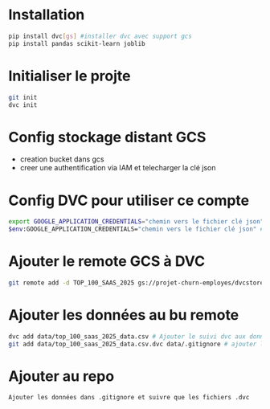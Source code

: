 # Installation 
```bash
pip install dvc[gs] #installer dvc avec support gcs
pip install pandas scikit-learn joblib
```
# Initialiser le projte 
```bash
git init 
dvc init
```
# Config stockage distant GCS
- creation bucket dans gcs 
- creer une authentification via IAM et telecharger la clé json


# Config DVC pour utiliser ce compte
```bash
export GOOGLE_APPLICATION_CREDENTIALS="chemin vers le fichier clé json" # dans bash
$env:GOOGLE_APPLICATION_CREDENTIALS="chemin vers le fichier clé json" # pour windows
```

# Ajouter le remote GCS à DVC
```bash
git remote add -d TOP_100_SAAS_2025 gs://projet-churn-employes/dvcstore
``` 

# Ajouter les données au bu remote
```bash
dvc add data/top_100_saas_2025_data.csv # Ajouter le suivi dvc aux données
git add data/top_100_saas_2025_data.csv.dvc data/.gitignore # ajouter le suivi git aux fichiers créé par dvc quand on fait dvc add
```

# Ajouter au repo
```bash
Ajouter les données dans .gitignore et suivre que les fichiers .dvc 
```
